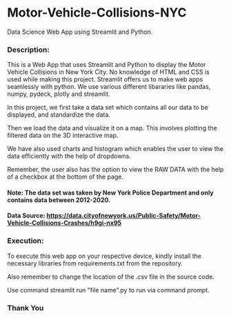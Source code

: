 # Motor-Vehicle-Collisions-NYC
Data Science Web App using Streamlit and Python.
### Description: 
This is a Web App that uses Streamlit and Python to display the Motor Vehicle Collisions in New York City.
No knowledge of HTML and CSS is used while making this project. 
Streamlit offers us to make web apps seamlessly with python.
We use various different libararies like pandas, numpy, pydeck, plotly and streamlit.

In this project, we first take a data set which contains all our data to be displayed, and standardize the data.

Then we load the data and visualize it on a map. This involves plotting the filtered data on the 3D interactive map.

We have also used charts and histogram which enables the user to view the data efficiently with the help of dropdowns.

Remember, the user also has the option to view the RAW DATA with the help of a checkbox at the bottom of the page. 

#### Note: The data set was taken by New York Police Department and only contains data between 2012-2020. 
#### Data Source: https://data.cityofnewyork.us/Public-Safety/Motor-Vehicle-Collisions-Crashes/h9gi-nx95

### Execution:
To execute this web app on your respective device, kindly install the necessary libraries from requirements.txt from the repository.

Also remember to change the location of the .csv file in the source code.

Use command streamlit run "file name".py to run via command prompt.

### Thank You
